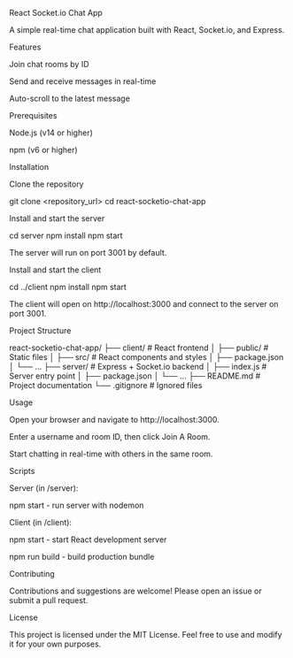 React Socket.io Chat App

A simple real-time chat application built with React, Socket.io, and Express.

Features

Join chat rooms by ID

Send and receive messages in real-time

Auto-scroll to the latest message

Prerequisites

Node.js (v14 or higher)

npm (v6 or higher)

Installation

Clone the repository

git clone <repository_url>
cd react-socketio-chat-app

Install and start the server

cd server
npm install
npm start

The server will run on port 3001 by default.

Install and start the client

cd ../client
npm install
npm start

The client will open on http://localhost:3000 and connect to the server on port 3001.

Project Structure

react-socketio-chat-app/
├── client/         # React frontend
│   ├── public/     # Static files
│   ├── src/        # React components and styles
│   ├── package.json
│   └── ...
├── server/         # Express + Socket.io backend
│   ├── index.js    # Server entry point
│   ├── package.json
│   └── ...
├── README.md       # Project documentation
└── .gitignore      # Ignored files

Usage

Open your browser and navigate to http://localhost:3000.

Enter a username and room ID, then click Join A Room.

Start chatting in real-time with others in the same room.

Scripts

Server (in /server):

npm start - run server with nodemon

Client (in /client):

npm start - start React development server

npm run build - build production bundle

Contributing

Contributions and suggestions are welcome! Please open an issue or submit a pull request.

License

This project is licensed under the MIT License. Feel free to use and modify it for your own purposes.

